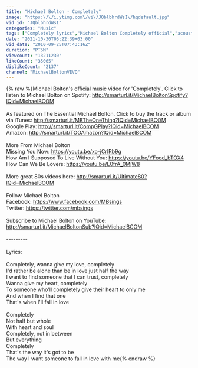 ```yaml
---
title: "Michael Bolton - Completely"
image: "https:\/\/i.ytimg.com\/vi\/JQblbhrdWsI\/hqdefault.jpg"
vid_id: "JQblbhrdWsI"
categories: "Music"
tags: ["Completely lyrics","Michael Bolton Completely official","acoustic"]
date: "2021-10-30T05:22:39+03:00"
vid_date: "2010-09-25T07:43:16Z"
duration: "PT5M"
viewcount: "13211230"
likeCount: "35065"
dislikeCount: "2137"
channel: "MichaelBoltonVEVO"
---
```

{% raw %}Michael Bolton's official music video for 'Completely'. Click to listen to Michael Bolton on Spotify: <a rel="nofollow" target="blank" href="http://smarturl.it/MichaelBoltonSpotify?IQid=MichaelBCOM">http://smarturl.it/MichaelBoltonSpotify?IQid=MichaelBCOM</a><br /><br />As featured on The Essential Michael Bolton. Click to buy the track or album via iTunes: <a rel="nofollow" target="blank" href="http://smarturl.it/MBTheOneThing?IQid=MichaelBCOM">http://smarturl.it/MBTheOneThing?IQid=MichaelBCOM</a><br />Google Play: <a rel="nofollow" target="blank" href="http://smarturl.it/CompGPlay?IQid=MichaelBCOM">http://smarturl.it/CompGPlay?IQid=MichaelBCOM</a><br />Amazon: <a rel="nofollow" target="blank" href="http://smarturl.it/TOOAmazon?IQid=MichaelBCOM">http://smarturl.it/TOOAmazon?IQid=MichaelBCOM</a><br /><br />More From Michael Bolton<br />Missing You Now: <a rel="nofollow" target="blank" href="https://youtu.be/xo-jCrIRb9g">https://youtu.be/xo-jCrIRb9g</a><br />How Am I Supposed To Live Without You: <a rel="nofollow" target="blank" href="https://youtu.be/YFood_bTOX4">https://youtu.be/YFood_bTOX4</a><br />How Can We Be Lovers: <a rel="nofollow" target="blank" href="https://youtu.be/L0frA_0MjW8">https://youtu.be/L0frA_0MjW8</a><br /><br />More great 80s videos here: <a rel="nofollow" target="blank" href="http://smarturl.it/Ultimate80?IQid=MichaelBCOM">http://smarturl.it/Ultimate80?IQid=MichaelBCOM</a><br /><br />Follow Michael Bolton<br />Facebook: <a rel="nofollow" target="blank" href="https://www.facebook.com/MBsings">https://www.facebook.com/MBsings</a><br />Twitter: <a rel="nofollow" target="blank" href="https://twitter.com/mbsings">https://twitter.com/mbsings</a><br /><br />Subscribe to Michael Bolton on YouTube: <a rel="nofollow" target="blank" href="http://smarturl.it/MichaelBoltonSub?IQid=MichaelBCOM">http://smarturl.it/MichaelBoltonSub?IQid=MichaelBCOM</a><br /><br />---------<br /><br />Lyrics: <br /><br />Completely, wanna give my love, completely<br />I'd rather be alone than be in love just half the way<br />I want to find someone that I can trust, completely<br />Wanna give my heart, completely<br />To someone who'll completely give their heart to only me<br />And when I find that one<br />That's when I'll fall in love<br /><br />Completely<br />Not half but whole<br />With heart and soul<br />Completely, not in between<br />But everything<br />Completely<br />That's the way it's got to be<br />The way I want someone to fall in love with me{% endraw %}
